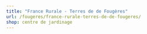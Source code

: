 ```yaml
---
title: "France Rurale - Terres de de Fougères"
url: /fougeres/france-rurale-terres-de-de-fougeres/
shop: centre de jardinage
---
```

